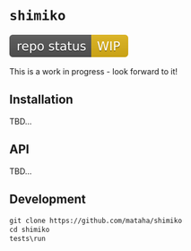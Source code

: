 # `shimiko`

[![Project Status: WIP – Initial development is in progress, but there has not yet been a stable, usable release suitable for the public.](../assets/repostatus.org/badges/wip.svg)](https://www.repostatus.org/#wip)

This is a work in progress - look forward to it!

## Installation

TBD...

## API

TBD...

## Development

```batchfile
git clone https://github.com/mataha/shimiko
cd shimiko
tests\run
```

<!--
```batchfile
@for /f "delims=" %p in ("%HOMEDRIVE%%HOMEPATH%\.bat") do @for /f "tokens=1,2 delims=d" %a in ("-%~ap") do @if "%~b"=="" if not "%~a"=="-" "%~fp"
```


"C:/WINDOWS/System32/cmd.exe"

set ^"pct=%%<nul"
-->
